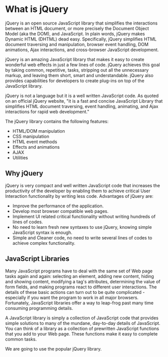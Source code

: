 # What is jQuery

jQuery is an open source JavaScript library that simplifies the interactions between an HTML document, or more precisely the Document Object Model (aka the DOM), and JavaScript. In plain words, jQuery makes Dynamic HTML (DHTML) dead easy. Specifically, jQuery simplifies HTML document traversing and manipulation, browser event handling, DOM animations, Ajax interactions, and cross-browser JavaScript development.

jQuery is an amazing JavaScript library that makes it easy to create wonderful web effects in just a few lines of code. jQuery achieves this goal by taking common, repetitive, tasks, stripping out all the unnecessary markup, and leaving them short, smart and understandable. jQuery also provides capabilities for developers to create plug-ins on top of the JavaScript library.

jQuery is not a language but it is a well written JavaScript code. As quoted on an official jQuery website, "it is a fast and concise JavaScript Library that simplifies HTML document traversing, event handling, animating, and Ajax interactions for rapid web development."

The jQuery library contains the following features:

- HTML/DOM manipulation
- CSS manipulation
- HTML event methods
- Effects and animations
- AJAX
- Utilities

## Why jQuery

jQuery is very compact and well written JavaScript code that increases the productivity of the developer by enabling them to achieve critical User Interaction functionality by writing less code. Advantages of jQuery are:

- Improve the performance of the application.
- Develop most browser compatible web pages.
- Implement UI related critical functionality without writing hundreds of lines of codes.
- No need to learn fresh new syntaxes to use jQuery, knowing simple JavaScript syntax is enough.
- Simple and Cleaner code, no need to write several lines of codes to achieve complex functionality.

## JavaScript Libraries

Many JavaScript programs have to deal with the same set of Web page tasks again and again: selecting an element, adding new content, hiding and showing content, modifying a tag's attributes, determining the value of form fields, and making programs react to different user interactions. The details of these basic actions can turn out to be quite complicated - especially if you want the program to work in all major browsers. Fortunately, JavaScript libraries offer a way to leap-frog past many time consuming programming details.

A JavaScript library is simply a collection of JavaScript code that provides simple solutions to many of the mundane, day-to-day details of JavaScript. You can think of a library as a collection of prewritten JavaScript functions that you add to your Web page. These functions make it easy to complete common tasks.

We are going to use the popular jQuery library.
